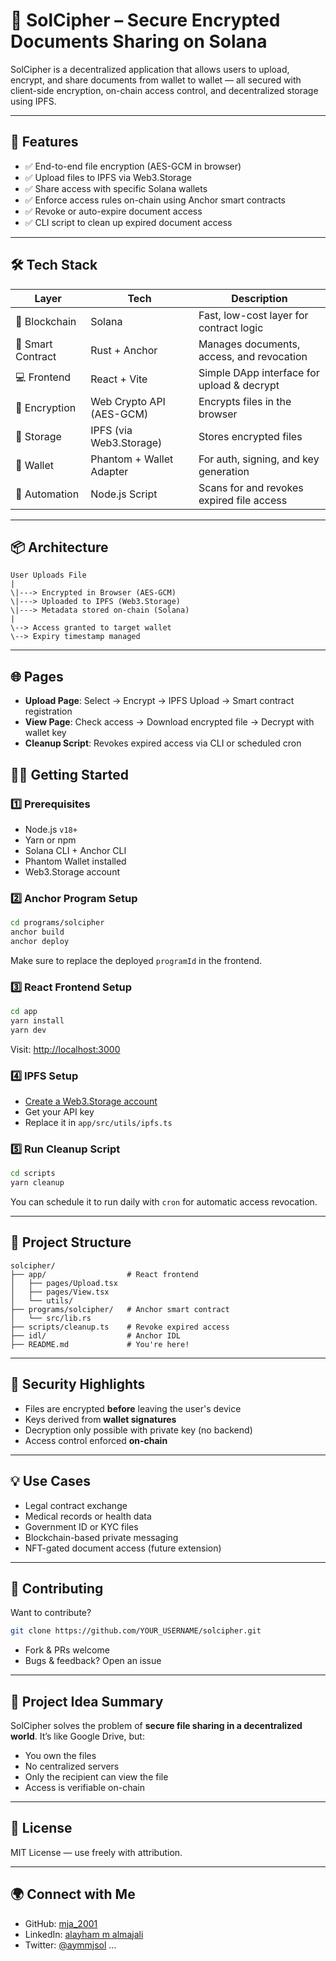 # 🔐 SolCipher – Secure Encrypted Documents Sharing on Solana
SolCipher is a decentralized application that allows users to upload, encrypt, and share documents from wallet to wallet — all secured with client-side encryption, on-chain access control, and decentralized storage using IPFS.

---

## 🚀 Features

- ✅ End-to-end file encryption (AES-GCM in browser)
- ✅ Upload files to IPFS via Web3.Storage
- ✅ Share access with specific Solana wallets
- ✅ Enforce access rules on-chain using Anchor smart contracts
- ✅ Revoke or auto-expire document access
- ✅ CLI script to clean up expired document access

---

## 🛠️ Tech Stack

| Layer           | Tech                      | Description                                  |
|----------------|---------------------------|----------------------------------------------|
| 🔗 Blockchain   | Solana                    | Fast, low-cost layer for contract logic      |
| 📜 Smart Contract | Rust + Anchor            | Manages documents, access, and revocation    |
| 💻 Frontend     | React + Vite              | Simple DApp interface for upload & decrypt   |
| 🔐 Encryption   | Web Crypto API (AES-GCM)  | Encrypts files in the browser                |
| 💾 Storage      | IPFS (via Web3.Storage)   | Stores encrypted files                       |
| 👛 Wallet       | Phantom + Wallet Adapter  | For auth, signing, and key generation        |
| 🔁 Automation   | Node.js Script            | Scans for and revokes expired file access    |

---

## 📦 Architecture

```
User Uploads File
|
\|---> Encrypted in Browser (AES-GCM)
\|---> Uploaded to IPFS (Web3.Storage)
\|---> Metadata stored on-chain (Solana)
|
\--> Access granted to target wallet
\--> Expiry timestamp managed
```

---

## 🌐 Pages

- **Upload Page**: Select → Encrypt → IPFS Upload → Smart contract registration  
- **View Page**: Check access → Download encrypted file → Decrypt with wallet key  
- **Cleanup Script**: Revokes expired access via CLI or scheduled cron

## 🧑‍💻 Getting Started

### 1️⃣ Prerequisites

- Node.js `v18+`
- Yarn or npm
- Solana CLI + Anchor CLI
- Phantom Wallet installed
- Web3.Storage account

### 2️⃣ Anchor Program Setup

```bash
cd programs/solcipher
anchor build
anchor deploy
```

Make sure to replace the deployed `programId` in the frontend.

### 3️⃣ React Frontend Setup

```bash
cd app
yarn install
yarn dev
```

Visit: [http://localhost:3000](http://localhost:3000)

### 4️⃣ IPFS Setup

- [Create a Web3.Storage account](https://web3.storage)
- Get your API key
- Replace it in `app/src/utils/ipfs.ts`

### 5️⃣ Run Cleanup Script

```bash
cd scripts
yarn cleanup
```

You can schedule it to run daily with `cron` for automatic access revocation.

---

## 📂 Project Structure

```
solcipher/
├── app/                  # React frontend
│   ├── pages/Upload.tsx
│   ├── pages/View.tsx
│   └── utils/
├── programs/solcipher/   # Anchor smart contract
│   └── src/lib.rs
├── scripts/cleanup.ts    # Revoke expired access
├── idl/                  # Anchor IDL
├── README.md             # You're here!
```

---

## 🔐 Security Highlights

- Files are encrypted **before** leaving the user's device
- Keys derived from **wallet signatures**
- Decryption only possible with private key (no backend)
- Access control enforced **on-chain**

---

## 💡 Use Cases

- Legal contract exchange
- Medical records or health data
- Government ID or KYC files
- Blockchain-based private messaging
- NFT-gated document access (future extension)

---

## 💬 Contributing

Want to contribute?

```bash
git clone https://github.com/YOUR_USERNAME/solcipher.git
```

- Fork & PRs welcome
- Bugs & feedback? Open an issue

---

## 🧠 Project Idea Summary

SolCipher solves the problem of **secure file sharing in a decentralized world**. It’s like Google Drive, but:

- You own the files
- No centralized servers
- Only the recipient can view the file
- Access is verifiable on-chain

---

## 📜 License

MIT License — use freely with attribution.

---

## 🌍 Connect with Me

- GitHub: [mja_2001](https://github.com/mja2001)
- LinkedIn: [alayham m almajali](http://www.linkedin.com/in/alayham-m-almajali-343286278)
- Twitter: [@aymmjsol](https://twitter.com/aymmj2001)
...
